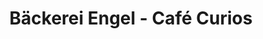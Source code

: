 ---
title: "Bäckerei Engel - Café Curios"
url: /beverungen/baeckerei-engel-cafe-curios/
shop: Bäckerei
---